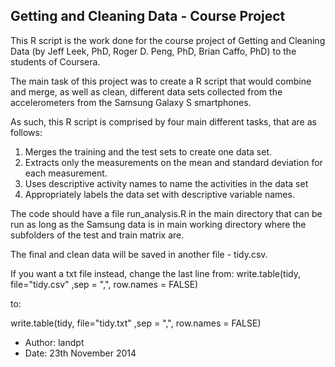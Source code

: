 ## Getting and Cleaning Data - Course Project

This R script is the work done for the course project of Getting and Cleaning Data (by Jeff Leek, PhD, Roger D. Peng, PhD, Brian Caffo, PhD) to the students of Coursera.

The main task of this project was to create a R script that would combine and merge, as well as clean, different data sets collected from the accelerometers from the Samsung Galaxy S smartphones.

As such, this R script is comprised by four main different tasks, that are as follows:
1. Merges the training and the test sets to create one data set.
2. Extracts only the measurements on the mean and standard deviation for each measurement. 
3. Uses descriptive activity names to name the activities in the data set
4. Appropriately labels the data set with descriptive variable names. 

The code should have a file run_analysis.R in the main directory that can be run as long as the Samsung data is in main working directory where the subfolders of the test and train matrix are. 

The final and clean data will be saved in another file - tidy.csv.

If you want a txt file instead, change the last line from:
write.table(tidy, file="tidy.csv" ,sep = ",", row.names = FALSE)

to:

write.table(tidy, file="tidy.txt" ,sep = ",", row.names = FALSE)




* Author: landpt
* Date: 23th November 2014